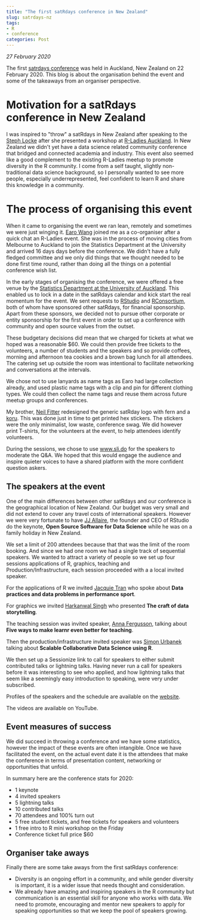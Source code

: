 ```yaml
---
title: "The first satRdays conference in New Zealand"
slug: satrdays-nz
tags:
- R
- conference
categories: Post
---
```


*27 February 2020*  

The first [satrdays conference](https://satrdays.org/) was held in Auckland, New Zealand on 22 February 2020. This blog is about the organisation behind the event and some of the takeaways from an organiser perspective. 

# Motivation for a satRdays conference in New Zealand

I was inspired to "throw" a satRdays in New Zealand after speaking to the [Steph Locke](https://twitter.com/thestephlocke) after she presented a workshop at [R-Ladies Auckland](https://twitter.com/rladiesakl). In New Zealand we didn't yet have a data science related community conference that bridged and connected academia and industry.  This event also seemed like a good complement to the existing R-Ladies meetup to promote diversity in the R community. I come from a self taught, slightly non-traditional data science background, so I personally wanted to see more people, especially underrepresented, feel confident to learn R and share this knowledge in a community. 


# The process of organising this event


When it came to organising the event we ran lean, remotely and sometimes we were just winging it. [Earo Wang](https://twitter.com/earowang) joined me as a co-organiser after a quick chat an R-Ladies event. She was in the process of moving cities from Melbourne to Auckland to join the Statistics Department at the University and arrived 16 days days before the conference. We didn't have a fully fledged committee and we only did things that we thought needed to be done first time round, rather than doing all the things on a potential conference wish list. 



In the early stages of organising the conference, we were offered a free venue by the [Statistics Department at the University of Auckland](https://twitter.com/statsauckuni). This enabled us to lock in a date in the satRdays calendar and kick start the real momentum for the event. We sent requests to [RStudio](https://rstudio.com/about/) and [RConsortium](https://www.r-consortium.org/projects/r-user-group-support-program), both of whom have sponsored other satRdays, for financial sponsorship. Apart from these sponsors, we decided not to pursue other corporate or entity sponsorship for the first event in order to set up a conference with community and open source values from the outset. 

These budgetary decisions did mean that we charged for tickets at what we hoped was a reasonable $60. We could then provide free tickets to the volunteers, a number of students and the speakers and so provide coffees, morning and afternoon tea cookies and a brown bag lunch for all attendees. The catering set up outside the room was intentional to facilitate networking and conversations at the intervals.

We chose not to use lanyards as name tags as Earo had large collection already, and used plastic name tags with a clip and pin for different clothing types. We could then collect the name tags and reuse them across future meetup groups and conferences.

My brother, [Neil Fitter](https://uk.linkedin.com/in/neilfitter) redesigned the generic satRday logo with fern and a [koru](https://en.wikipedia.org/wiki/Koru). This was done just in time to get printed hex stickers.  The stickers were the only minimalist, low waste, conference swag.  We did however print T-shirts, for the volunteers at the event, to help attendees identify volunteers.

During the sessions, we chose to use www.sli.do for the speakers to moderate the Q&A. We hoped that this would engage the audience and inspire quieter voices to have a shared platform with the more confident question askers. 

## The speakers at the event

One of the main differences between other satRdays and our conference is the geographical location of New Zealand.  Our budget was very small and did not extend to cover any travel costs of international speakers. However we were very fortunate to have [JJ Allaire](https://twitter.com/fly_upside_down), the founder and CEO of RStudio do the keynote, **Open Source Software for Data Science** while he was on a family holiday in New Zealand.

We set a limit of 200 attendees because that that was the limit of the room booking. And since we had one room we had a single track of sequential speakers. We wanted to attract a variety of people so we set up four sessions applications of R, graphics, teaching and Production/Infrastructure, each session proceeded with a a local invited speaker. 

For the applications of R we invited [Jacquie Tran](https://twitter.com/jacquietran) who spoke about **Data practices and data problems in performance sport**.

For graphics we invited [Harkanwal Singh](https://twitter.com/kamal_hothi) who presented **The craft of data storytelling**.

The teaching session was invited speaker, [Anna Fergusson](https://twitter.com/annafergussonnz), talking about **Five ways to make learnr even better for teaching**.

Then the production/infrastructure invited speaker was [Simon Urbanek](https://urbanek.info/) talking about **Scalable Collaborative Data Science using R**.

We then set up a Sessionize link to call for speakers to either submit contributed talks or lightning talks.  Having never run a call for speakers before it was interesting to see who applied, and how lightning talks that seem like a seemingly easy introduction to speaking, were very under subscribed.


Profiles of the speakers and the schedule are available on the [website](https://auckland2020.satrdays.org/).

The videos are available on YouTube.

## Event measures of success

We did succeed in throwing a conference and we have some statistics, however the impact of these events are often intangible. Once we have facilitated the event, on the actual event date it is the attendees that make the conference in terms of presentation content, networking or opportunities that unfold.

In summary here are the conference stats for 2020:

+ 1 keynote
+ 4 invited speakers
+ 5 lightning talks
+ 10 contributed talks
+ 70 attendees and 100% turn out
+ 5 free student tickets, and free tickets for speakers and volunteers
+ 1 free intro to R mini workshop on the Friday
+ Conference ticket full price $60
  
## Organiser take aways

Finally there are some take aways from the first satRdays conference:

+ Diversity is an ongoing effort in a community, and while gender diversity is important, it is a wider issue that needs thought and consideration.  
+ We already have amazing and inspiring speakers in the R community but communication is an essential skill for anyone who works with data.  We need to promote,  encouraging and mentor new speakers to apply for speaking opportunities so that we keep the pool of speakers growing.